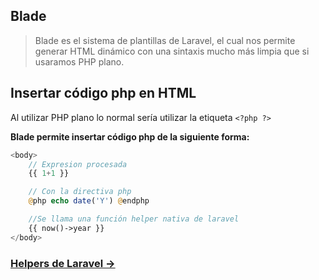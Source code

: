 ## Blade

> Blade es el sistema de plantillas de Laravel, el cual nos permite generar HTML dinámico con una sintaxis mucho más limpia que si usaramos PHP plano.

## Insertar código php en HTML
Al utilizar PHP plano lo normal sería utilizar la etiqueta ```<?php ?>```

**Blade permite insertar código php de la siguiente forma:**

```php
<body> 
    // Expresion procesada
    {{ 1+1 }}

    // Con la directiva php
    @php echo date('Y') @endphp

    //Se llama una función helper nativa de laravel
    {{ now()->year }}
</body>
```

### [**Helpers de Laravel ->**](https://laravel.com/docs/9.x/helpers)